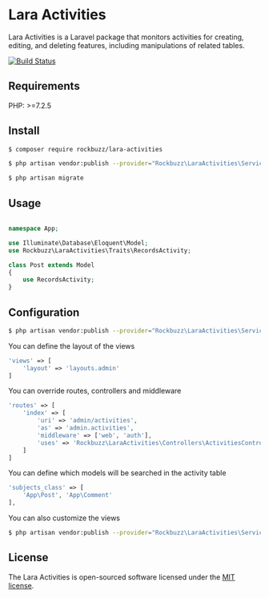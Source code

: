 # Lara Activities

Lara Activities is a Laravel package that monitors activities for creating, editing, and deleting features, including manipulations of related tables.

[![Build Status](https://travis-ci.org/rockbuzz/lara-activities.svg?branch=master)](https://travis-ci.org/rockbuzz/lara-activities)

## Requirements

PHP: >=7.2.5

## Install

```bash
$ composer require rockbuzz/lara-activities
```
```bash
$ php artisan vendor:publish --provider="Rockbuzz\LaraActivities\ServiceProvider" --tag=migrations
```
```bash
$ php artisan migrate
```
## Usage

```php

namespace App;

use Illuminate\Database\Eloquent\Model;
use Rockbuzz\LaraActivities\Traits\RecordsActivity;

class Post extends Model
{
    use RecordsActivity;
}
```

## Configuration

```bash
$ php artisan vendor:publish --provider="Rockbuzz\LaraActivities\ServiceProvider" --tag=config
```
You can define the layout of the views
```php
'views' => [
    'layout' => 'layouts.admin'
]
```

You can override routes, controllers and middleware
```php
'routes' => [
    'index' => [
        'uri' => 'admin/activities',
        'as' => 'admin.activities',
        'middleware' => ['web', 'auth'],
        'uses' => 'Rockbuzz\LaraActivities\Controllers\ActivitiesController@index'
    ]
]
```

You can define which models will be searched in the activity table
```php
'subjects_class' => [
    'App\Post', 'App\Comment'
],

```

You can also customize the views
```bash
$ php artisan vendor:publish --provider="Rockbuzz\LaraActivities\ServiceProvider" --tag=views
```

## License

The Lara Activities is open-sourced software licensed under the [MIT license](https://opensource.org/licenses/MIT).